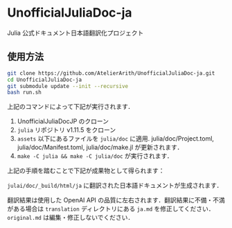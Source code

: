 # UnofficialJuliaDoc-ja

Julia 公式ドキュメント日本語翻訳化プロジェクト

## 使用方法

```sh
git clone https://github.com/AtelierArith/UnofficialJuliaDoc-ja.git
cd UnofficialJuliaDoc-ja
git submodule update --init --recursive
bash run.sh
```

上記のコマンドによって下記が実行されます．

1. UnofficialJuliaDocJP のクローン
1. `julia` リポジトリ v1.11.5 をクローン
1. `assets` 以下にあるファイルを `julia/doc` に適用. julia/doc/Project.toml, julia/doc/Manifest.toml, julia/doc/make.jl が更新されます．
1. `make -C julia && make -C julia/doc` が実行されます．

上記の手順を踏むことで下記が成果物として得られます：

`julai/doc/_build/html/ja` に翻訳された日本語ドキュメントが生成されます．

翻訳結果は使用した OpenAI API の品質に左右されます．翻訳結果に不備・不満がある場合は `translation` ディレクトリにある `ja.md` を修正してください．`original.md` は編集・修正しないでください．
